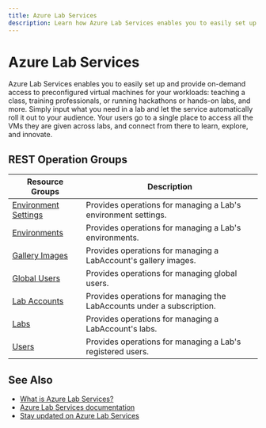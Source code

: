 ```yaml
---
title: Azure Lab Services
description: Learn how Azure Lab Services enables you to easily set up and provide on-demand access to preconfigured virtual machines for your workloads.
---
```

# Azure Lab Services

Azure Lab Services enables you to easily set up and provide on-demand access to preconfigured virtual machines for your workloads: teaching a class, training professionals, or running hackathons or hands-on labs, and more. Simply input what you need in a lab and let the service automatically roll it out to your audience. Your users go to a single place to access all the VMs they are given across labs, and connect from there to learn, explore, and innovate. 

## REST Operation Groups
 
| Resource Groups                                 | Description                                                                                                          |
|-------------------------------------------------|----------------------------------------------------------------------------------------------------------------------|
| [Environment Settings](xref:management.azure.com.labservices.environmentsettings)   | Provides operations for managing a Lab's environment settings.                                                  |
| [Environments](xref:management.azure.com.labservices.environments)                  | Provides operations for managing a Lab's environments.                                                  |
| [Gallery Images](xref:management.azure.com.labservices.galleryimages)               | Provides operations for managing a LabAccount's gallery images.                                                  |
| [Global Users](xref:management.azure.com.labservices.globalusers)                   | Provides operations for managing global users.                                                  |
| [Lab Accounts](xref:management.azure.com.labservices.labaccounts)                   | Provides operations for managing the LabAccounts under a subscription.                                                  |
| [Labs](xref:management.azure.com.labservices.labs)                                  | Provides operations for managing a LabAccount's labs.                                                  |
| [Users](xref:management.azure.com.labservices.users)                                | Provides operations for managing a Lab's registered users.                                                  |

## See Also

- [What is Azure Lab Services?](https://azure.microsoft.com/services/lab-services/)
- [Azure Lab Services documentation](https://docs.microsoft.com/azure/lab-services/)
- [Stay updated on Azure Lab Services](https://azure.microsoft.com/updates/?product=lab-services)
